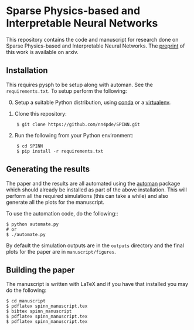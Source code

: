 # Sparse Physics-based and Interpretable Neural Networks

This repository contains the code and manuscript for research done on
Sparse Physics-based and Interpretable Neural Networks. The [preprint](https://arxiv.org/abs/2102.13037) of this work is available on arxiv.


## Installation

This requires pysph to be setup along with automan. See the
`requirements.txt`. To setup perform the following:

0. Setup a suitable Python distribution, using [conda](https://conda.io) or a
   [virtualenv](https://virtualenv.pypa.io/).

1. Clone this repository:
```
    $ git clone https://github.com/nn4pde/SPINN.git
```

2. Run the following from your Python environment:
```
    $ cd SPINN
    $ pip install -r requirements.txt
```


## Generating the results

The paper and the results are all automated using the
[automan](https://automan.readthedocs.io) package which should already be
installed as part of the above installation. This will perform all the
required simulations (this can take a while) and also generate all the plots
for the manuscript.

To use the automation code, do the following::

    $ python automate.py
    # or
    $ ./automate.py

By default the simulation outputs are in the ``outputs`` directory and the
final plots for the paper are in ``manuscript/figures``.


## Building the paper

The manuscript is written with LaTeX and if you have that installed you may do
the following:

```
$ cd manuscript
$ pdflatex spinn_manuscript.tex
$ bibtex spinn_manuscript
$ pdflatex spinn_manuscript.tex
$ pdflatex spinn_manuscript.tex
```
